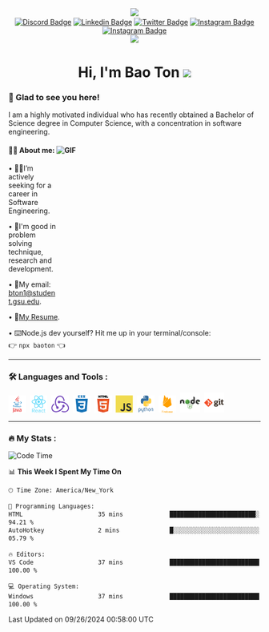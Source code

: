 <div id="header" align="center">
  <img src="https://media.giphy.com/media/fvx95jkua5th3YeThr/giphy.gif" width="150">
</div>
<div id="badges" align="center">
  <a href="https://discord.gg/YN8r4XHJ" rel="nofollow"><img src="https://img.shields.io/badge/Discord-7289DA?style=for-the-badge&logo=discord&logoColor=white"      alt="Discord Badge" width="69"/></a>
<a href="https://www.linkedin.com/in/bao-ton/" rel="nofollow"><img src="https://img.shields.io/badge/LinkedIn-0077B5?style=for-the-badge&logo=linkedin&logoColor=white" alt="Linkedin Badge" width="73"/></a>
<a href="https://twitter.com/GordonRamsey999" rel="nofollow"><img src="https://img.shields.io/badge/Twitter-1DA1F2?style=for-the-badge&logo=twitter&logoColor=white" alt="Twitter Badge" width="68"/></a>
<a href="https://www.instagram.com/steveton/" rel="nofollow"><img src="https://img.shields.io/badge/Instagram-E4405F?style=for-the-badge&logo=instagram&logoColor=white" alt="Instagram Badge" width="83"/></a>
<a href="https://www.facebook.com/StevenTon19/" rel="nofollow"><img 
src="https://img.shields.io/badge/Facebook-1877F2?style=for-the-badge&logo=facebook&logoColor=white" alt="Instagram Badge" width="75"/></a>
</div>
<div align="center">
  <img src="https://visitor-badge.glitch.me/badge?page_id=thienbao12a2.visitor-badge&left_color=red&right_color=green">
</div>
<div align="center">
  <h1>Hi, I'm Bao Ton <img src="https://media.giphy.com/media/hvRJCLFzcasrR4ia7z/giphy.gif" width="30"></h1>
</div>

### 🎉 Glad to see you here!    
I am a highly motivated individual who has recently obtained a Bachelor of Science degree in Computer Science, with a concentration in software engineering.
#### :man_technologist: About me:<a target="_blank" rel="noopener noreferrer" href="https://media.giphy.com/media/xBTSwCTFkgfcdTjHMz/giphy.gif"><img align="right" alt="GIF" src="https://media.giphy.com/media/xBTSwCTFkgfcdTjHMz/giphy.gif" width="408" height="318" style="max-width: 100%;"></a>

• 👨‍🏫I’m actively seeking for a career in Software Engineering.

• 💪I'm good in problem solving technique, research and development.

• 📧My email: bton1@student.gsu.edu.  

• 📜[My Resume](https://my-skipli-demo.s3.amazonaws.com/Bao+Ton-+Resume+PDF.pdf).  

• ⌨️Node.js dev yourself? Hit me up in your terminal/console:<br/>
    👉 ```npx baoton``` 👈

---

### :hammer_and_wrench: Languages and Tools :
<div>
  <img src="https://github.com/devicons/devicon/blob/master/icons/java/java-original-wordmark.svg" title="Java" alt="Java" width="35" height="35"/>&nbsp;
  <img src="https://github.com/devicons/devicon/blob/master/icons/react/react-original-wordmark.svg" title="React" alt="React" width="35" height="35"/>&nbsp;
  <img src="https://github.com/devicons/devicon/blob/master/icons/redux/redux-original.svg" title="Redux" alt="Redux " width="35" height="35"/>&nbsp;
  <img src="https://github.com/devicons/devicon/blob/master/icons/css3/css3-plain-wordmark.svg"  title="CSS3" alt="CSS" width="35" height="35"/>&nbsp;
  <img src="https://github.com/devicons/devicon/blob/master/icons/html5/html5-original-wordmark.svg" title="HTML5" alt="HTML" width="35" height="35"/>&nbsp;
  <img src="https://github.com/devicons/devicon/blob/master/icons/javascript/javascript-original.svg" title="JavaScript" alt="JavaScript" width="35" height="35"/>&nbsp;
  <img src="https://github.com/devicons/devicon/blob/master/icons/python/python-original-wordmark.svg" title="Python" alt="Python" width="35" height="35"/>&nbsp;
  <img src="https://github.com/devicons/devicon/blob/master/icons/firebase/firebase-plain-wordmark.svg" title="Firebase" alt="Firebase" width="35" height="35"/>&nbsp;
  <img src="https://github.com/devicons/devicon/blob/master/icons/nodejs/nodejs-original-wordmark.svg" title="NodeJS" alt="NodeJS" width="40" height="40"/>&nbsp;
  <img src="https://github.com/devicons/devicon/blob/master/icons/git/git-original-wordmark.svg" title="Git" **alt="Git" width="40" height="40"/>
</div>

---

### :fire: My Stats :

<!--START_SECTION:waka-->
![Code Time](http://img.shields.io/badge/Code%20Time-1%2C041%20hrs%2053%20mins-blue)

📊 **This Week I Spent My Time On** 

```text
🕑︎ Time Zone: America/New_York

💬 Programming Languages: 
HTML                     35 mins             ████████████████████████░   94.21 % 
AutoHotkey               2 mins              █░░░░░░░░░░░░░░░░░░░░░░░░   05.79 % 

🔥 Editors: 
VS Code                  37 mins             █████████████████████████   100.00 % 

💻 Operating System: 
Windows                  37 mins             █████████████████████████   100.00 % 
```


 Last Updated on 09/26/2024 00:58:00 UTC
<!--END_SECTION:waka-->




